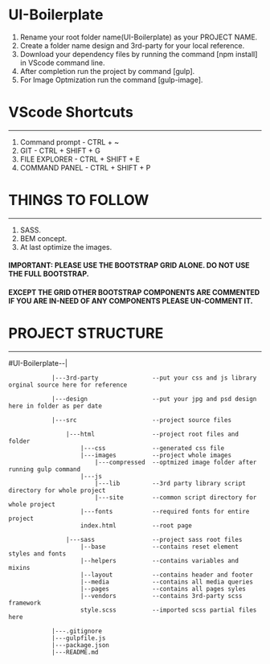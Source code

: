 # UI-Boilerplate

1. Rename your root folder name(UI-Boilerplate) as your PROJECT NAME.
2. Create a folder name design and 3rd-party for your local reference.
3. Download your dependency files by running the command [npm install] in VScode command line.
4. After completion run the project by command [gulp].
5. For Image Optmization run the command [gulp-image].

# VScode Shortcuts
------------------

1. Command prompt 	- CTRL + ~
2. GIT 				- CTRL + SHIFT + G
3. FILE EXPLORER 	- CTRL + SHIFT + E
4. COMMAND PANEL 	- CTRL + SHIFT + P


# THINGS TO FOLLOW
------------------
1. SASS.
2. BEM concept.
3. At last optimize the images.

#### IMPORTANT: PLEASE USE THE BOOTSTRAP GRID ALONE. DO NOT USE THE FULL BOOTSTRAP.
#### EXCEPT THE GRID OTHER BOOTSTRAP COMPONENTS ARE COMMENTED IF YOU ARE IN-NEED OF ANY COMPONENTS PLEASE UN-COMMENT IT. 

# PROJECT STRUCTURE
-------------------

#UI-Boilerplate--|

				|---3rd-party    			--put your css and js library orginal source here for reference
				
				|---design       			--put your jpg and psd design here in folder as per date
				
				|---src          			--project source files
					
					|---html     			--project root files and folder
						|---css    			--generated css file
						|---images 			--project whole images 
							|---compressed 	--optmized image folder after running gulp command
						|---js
							|---lib  		--3rd party library script directory for whole project
							|---site 		--common script directory for whole project
						|---fonts  			--required fonts for entire project
						index.html         	--root page

					|---sass     			--project sass root files
						|--base    			--contains reset element styles and fonts
						|--helpers 			--contains variables and mixins 
						|--layout  			--contains header and footer
						|--media   			--contains all media queries 
						|--pages   			--contains all pages syles
						|--vendors 			--contains 3rd-party scss framework
						style.scss 			--imported scss partial files here

				|---.gitignore
				|---gulpfile.js
				|---package.json
				|---README.md